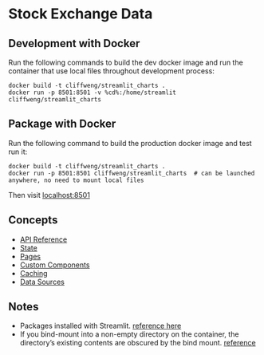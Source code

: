 # Stock Exchange Data


## Development with Docker
Run the following commands to build the dev docker image and run the container that use local files throughout development process:
```
docker build -t cliffweng/streamlit_charts .
docker run -p 8501:8501 -v %cd%:/home/streamlit cliffweng/streamlit_charts
```

## Package with Docker
Run the following command to build the production docker image and test run it:
```
docker build -t cliffweng/streamlit_charts .
docker run -p 8501:8501 cliffweng/streamlit_charts  # can be launched anywhere, no need to mount local files
```
Then visit [localhost:8501](http://localhost:8501/)

## Concepts
- [API Reference](https://docs.streamlit.io/library/api-reference)
- [State](https://docs.streamlit.io/library/advanced-features/session-state)
- [Pages](https://blog.streamlit.io/introducing-multipage-apps/)
- [Custom Components](https://docs.streamlit.io/library/components)
- [Caching](https://docs.streamlit.io/en/stable/caching.html)
- [Data Sources](https://docs.streamlit.io/knowledge-base/tutorials/databases)

## Notes
- Packages installed with Streamlit. [reference here](https://github.com/streamlit/streamlit/blob/develop/lib/setup.py)
- If you bind-mount into a non-empty directory on the container, the directory’s existing contents are obscured by the bind mount. [reference](https://docs.docker.com/storage/bind-mounts/#mount-into-a-non-empty-directory-on-the-container)